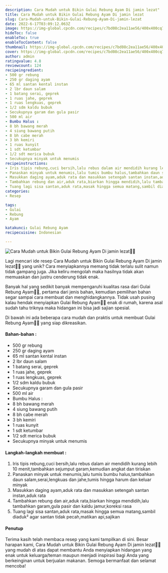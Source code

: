 ```yaml
---
description: Cara Mudah untuk Bikin Gulai Rebung Ayam Di jamin lezat"
title: Cara Mudah untuk Bikin Gulai Rebung Ayam Di jamin lezat
slug: Cara-Mudah-untuk-Bikin-Gulai-Rebung-Ayam-Di-jamin-lezat
date: 2022-6-17T03:09:12.063Z
image: https://img-global.cpcdn.com/recipes/c7bd08c2ea11ae56/400x400cq70/photo.jpg
hideToc: false
enableToc: true
enableTocContent: false
thumbnail: https://img-global.cpcdn.com/recipes/c7bd08c2ea11ae56/400x400cq70/photo.jpg
cover: https://img-global.cpcdn.com/recipes/c7bd08c2ea11ae56/400x400cq70/photo.jpg
author: admin
ratingvalue: 4.8
reviewcount: 124
recipeingredient:
- 500 gr rebung
- 250 gr daging ayam
- 65 ml santan kental instan
- 2 lbr daun salam
- 1 batang serai, geprek
- 1 ruas jahe, geprek
- 1 ruas lengkuas, geprek
- 1/2 sdm kaldu bubuk
- Secukupnya garam dan gula pasir
- 500 ml air
- Bumbu Halus :
- 8 bh bawang merah
- 4 siung bawang putih
- 8 bh cabe merah
- 3 bh kemiri
- 1 ruas kunyit
- 1 sdt ketumbar
- 1/2 sdt merica bubuk
- Secukupnya minyak untuk menumis
recipeinstructions:
- Iris tipis rebung,cuci bersih,lalu rebus dalam air mendidih kurang lebih 10 menit,tambahkan sejumput garam,kemudian angkat dan tiriskan
- Panaskan minyak untuk menumis,lalu tumis bumbu halus,tambahkan daun salam,serai,lengkuas dan jahe,tumis hingga harum dan keluar minyak
- Masukkan daging ayam,aduk rata dan masukkan setengah santan instan,aduk rata
- Tambahkan rebung dan air,aduk rata,biarkan hingga mendidih,lalu tambahkan garam,gula pasir dan kaldu jamur,koreksi rasa
- Tuang lagi sisa santan,aduk rata,masak hingga semua matang,sambil diaduk² agar santan tidak pecah,matikan api,sajikan
categories:
- Resep

tags:
- Gulai
- Rebung
- Ayam

katakunci: Gulai Rebung Ayam
recipecuisine: Indonesian

---
```


![Cara Mudah untuk Bikin Gulai Rebung Ayam Di jamin lezat👩‍🍳](https://img-global.cpcdn.com/recipes/c7bd08c2ea11ae56/400x400cq70/photo.jpg)

Lagi mencari ide resep Cara Mudah untuk Bikin Gulai Rebung Ayam Di jamin lezat👩‍🍳 yang unik? Cara menyiapkannya memang tidak terlalu sulit namun tidak gampang juga. Jika keliru mengolah maka hasilnya tidak akan memuaskan dan justru cenderung tidak enak.

Banyak hal yang sedikit banyak mempengaruhi kualitas rasa dari Gulai Rebung Ayam👩‍🍳, pertama dari jenis bahan, kemudian pemilihan bahan segar sampai cara membuat dan menghidangkannya. Tidak usah pusing kalau hendak menyiapkan Gulai Rebung Ayam👩‍🍳 enak di rumah, karena asal sudah tahu triknya maka hidangan ini bisa jadi sajian spesial.

Di bawah ini ada beberapa cara mudah dan praktis untuk membuat Gulai Rebung Ayam👩‍🍳 yang siap dikreasikan.

<!--inarticleads1-->

#### Bahan-bahan :

- 500 gr rebung
- 250 gr daging ayam
- 65 ml santan kental instan
- 2 lbr daun salam
- 1 batang serai, geprek
- 1 ruas jahe, geprek
- 1 ruas lengkuas, geprek
- 1/2 sdm kaldu bubuk
- Secukupnya garam dan gula pasir
- 500 ml air
- Bumbu Halus :
- 8 bh bawang merah
- 4 siung bawang putih
- 8 bh cabe merah
- 3 bh kemiri
- 1 ruas kunyit
- 1 sdt ketumbar
- 1/2 sdt merica bubuk
- Secukupnya minyak untuk menumis

<!--inarticleads2-->

#### Langkah-langkah membuat :

1. Iris tipis rebung,cuci bersih,lalu rebus dalam air mendidih kurang lebih 10 menit,tambahkan sejumput garam,kemudian angkat dan tiriskan
1. Panaskan minyak untuk menumis,lalu tumis bumbu halus,tambahkan daun salam,serai,lengkuas dan jahe,tumis hingga harum dan keluar minyak
1. Masukkan daging ayam,aduk rata dan masukkan setengah santan instan,aduk rata
1. Tambahkan rebung dan air,aduk rata,biarkan hingga mendidih,lalu tambahkan garam,gula pasir dan kaldu jamur,koreksi rasa
1. Tuang lagi sisa santan,aduk rata,masak hingga semua matang,sambil diaduk² agar santan tidak pecah,matikan api,sajikan

#### Penutup

Terima kasih telah membaca resep yang kami tampilkan di sini. Besar harapan kami, Cara Mudah untuk Bikin Gulai Rebung Ayam Di jamin lezat👩‍🍳 yang mudah di atas dapat membantu Anda menyiapkan hidangan yang enak untuk keluarga/teman maupun menjadi inspirasi bagi Anda yang berkeinginan untuk berjualan makanan. Semoga bermanfaat dan selamat mencoba!